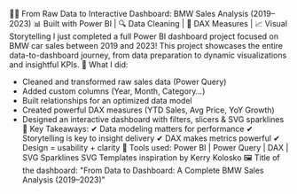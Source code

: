 🚗💡 From Raw Data to Interactive Dashboard: BMW Sales Analysis (2019–2023)
 📊 Built with Power BI | 🔍 Data Cleaning | 📐 DAX Measures | 📈 Visual Storytelling
I just completed a full Power BI dashboard project focused on BMW car sales between 2019 and 2023!
 This project showcases the entire data-to-dashboard journey, from data preparation to dynamic visualizations and insightful KPIs.
🔧 What I did:
- Cleaned and transformed raw sales data (Power Query)
- Added custom columns (Year, Month, Category…)
- Built relationships for an optimized data model
- Created powerful DAX measures (YTD Sales, Avg Price, YoY Growth)
- Designed an interactive dashboard with filters, slicers & SVG sparklines
🚀 Key Takeaways:
 ✔ Data modeling matters for performance
 ✔ Storytelling is key to insight delivery
 ✔ DAX makes metrics powerful
 ✔ Design = usability + clarity
🎯 Tools used:
 Power BI | Power Query | DAX | SVG Sparklines
 SVG Templates inspiration by Kerry Kolosko
🖼️ Title of the dashboard:
 "From Data to Dashboard: A Complete BMW Sales Analysis (2019–2023)"

